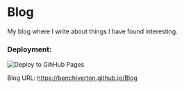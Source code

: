 # Blog

My blog where I write about things I have found interesting.

### Deployment:
![Deploy to GihHub Pages](https://github.com/benchiverton/Blog/workflows/Deploy%20to%20GitHub%20Pages/badge.svg)

Blog URL: https://benchiverton.github.io/Blog
